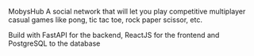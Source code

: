 MobysHub
A social network that will let you play competitive multiplayer casual games like pong, tic tac toe, rock paper scissor, etc.

Build with FastAPI for the backend, ReactJS for the frontend and PostgreSQL to the database
